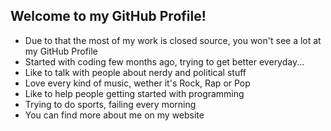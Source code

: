 ## Welcome to my GitHub Profile!

- Due to that the most of my work is closed source, you won't see a lot at my GitHub Profile
- Started with coding few months ago, trying to get better everyday...
- Like to talk with people about nerdy and political stuff
- Love every kind of music, wether it's Rock, Rap or Pop
- Like to help people getting started with programming
- Trying to do sports, failing every morning
- You can find more about me on my website

